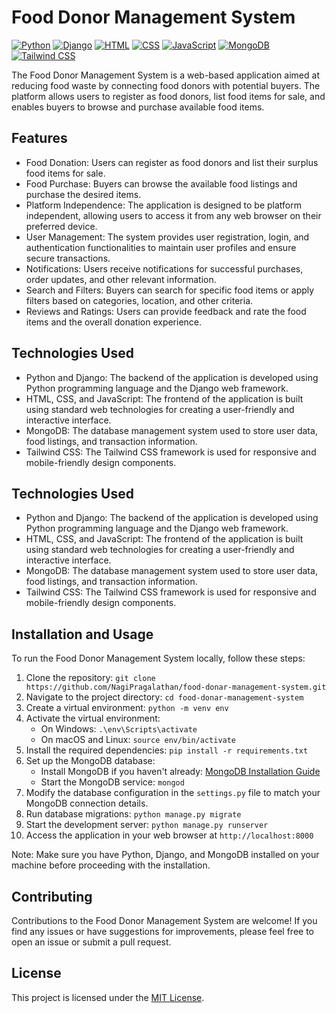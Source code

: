 # Food Donor Management System

[![Python](https://img.shields.io/badge/Python-3.9-blue.svg)](https://www.python.org/)
[![Django](https://img.shields.io/badge/Django-3.2-green.svg)](https://www.djangoproject.com/)
[![HTML](https://img.shields.io/badge/HTML-5-orange.svg)](https://developer.mozilla.org/en-US/docs/Web/HTML)
[![CSS](https://img.shields.io/badge/CSS-3-blue.svg)](https://developer.mozilla.org/en-US/docs/Web/CSS)
[![JavaScript](https://img.shields.io/badge/JavaScript-ES6-yellow.svg)](https://developer.mozilla.org/en-US/docs/Web/JavaScript)
[![MongoDB](https://img.shields.io/badge/MongoDB-4.4-green.svg)](https://www.mongodb.com/)
[![Tailwind CSS](https://img.shields.io/badge/Tailwind%20CSS-2.2-blueviolet.svg)](https://tailwindcss.com/)

The Food Donor Management System is a web-based application aimed at reducing food waste by connecting food donors with potential buyers. The platform allows users to register as food donors, list food items for sale, and enables buyers to browse and purchase available food items.

## Features

- Food Donation: Users can register as food donors and list their surplus food items for sale.
- Food Purchase: Buyers can browse the available food listings and purchase the desired items.
- Platform Independence: The application is designed to be platform independent, allowing users to access it from any web browser on their preferred device.
- User Management: The system provides user registration, login, and authentication functionalities to maintain user profiles and ensure secure transactions.
- Notifications: Users receive notifications for successful purchases, order updates, and other relevant information.
- Search and Filters: Buyers can search for specific food items or apply filters based on categories, location, and other criteria.
- Reviews and Ratings: Users can provide feedback and rate the food items and the overall donation experience.

## Technologies Used

- Python and Django: The backend of the application is developed using Python programming language and the Django web framework.
- HTML, CSS, and JavaScript: The frontend of the application is built using standard web technologies for creating a user-friendly and interactive interface.
- MongoDB: The database management system used to store user data, food listings, and transaction information.
- Tailwind CSS: The Tailwind CSS framework is used for responsive and mobile-friendly design components.


## Technologies Used

- Python and Django: The backend of the application is developed using Python programming language and the Django web framework.
- HTML, CSS, and JavaScript: The frontend of the application is built using standard web technologies for creating a user-friendly and interactive interface.
- MongoDB: The database management system used to store user data, food listings, and transaction information.
- Tailwind CSS: The Tailwind CSS framework is used for responsive and mobile-friendly design components.

## Installation and Usage

To run the Food Donor Management System locally, follow these steps:

1. Clone the repository: `git clone https://github.com/NagiPragalathan/food-donar-management-system.git`
2. Navigate to the project directory: `cd food-donar-management-system`
3. Create a virtual environment: `python -m venv env`
4. Activate the virtual environment:
   - On Windows: `.\env\Scripts\activate`
   - On macOS and Linux: `source env/bin/activate`
5. Install the required dependencies: `pip install -r requirements.txt`
6. Set up the MongoDB database:
   - Install MongoDB if you haven't already: [MongoDB Installation Guide](https://docs.mongodb.com/manual/installation/)
   - Start the MongoDB service: `mongod`
7. Modify the database configuration in the `settings.py` file to match your MongoDB connection details.
8. Run database migrations: `python manage.py migrate`
9. Start the development server: `python manage.py runserver`
10. Access the application in your web browser at `http://localhost:8000`

Note: Make sure you have Python, Django, and MongoDB installed on your machine before proceeding with the installation.

## Contributing

Contributions to the Food Donor Management System are welcome! If you find any issues or have suggestions for improvements, please feel free to open an issue or submit a pull request.

## License

This project is licensed under the [MIT License](LICENSE).

